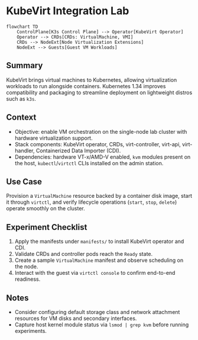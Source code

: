 # KubeVirt Integration Lab

```mermaid
flowchart TD
    ControlPlane[K3s Control Plane] --> Operator[KubeVirt Operator]
    Operator --> CRDs[CRDs: VirtualMachine, VMI]
    CRDs --> NodeExt[Node Virtualization Extensions]
    NodeExt --> Guests[Guest VM Workloads]
```

## Summary

KubeVirt brings virtual machines to Kubernetes, allowing virtualization workloads to run alongside containers. Kubernetes 1.34 improves compatibility and packaging to streamline deployment on lightweight distros such as `k3s`.

## Context

- Objective: enable VM orchestration on the single-node lab cluster with hardware virtualization support.
- Stack components: KubeVirt operator, CRDs, virt-controller, virt-api, virt-handler, Containerized Data Importer (CDI).
- Dependencies: hardware VT-x/AMD-V enabled, `kvm` modules present on the host, `kubectl`/`virtctl` CLIs installed on the admin station.

## Use Case

Provision a `VirtualMachine` resource backed by a container disk image, start it through `virtctl`, and verify lifecycle operations (`start`, `stop`, `delete`) operate smoothly on the cluster.

## Experiment Checklist

1. Apply the manifests under `manifests/` to install KubeVirt operator and CDI.
2. Validate CRDs and controller pods reach the `Ready` state.
3. Create a sample `VirtualMachine` manifest and observe scheduling on the node.
4. Interact with the guest via `virtctl console` to confirm end-to-end readiness.

## Notes

- Consider configuring default storage class and network attachment resources for VM disks and secondary interfaces.
- Capture host kernel module status via `lsmod | grep kvm` before running experiments.


